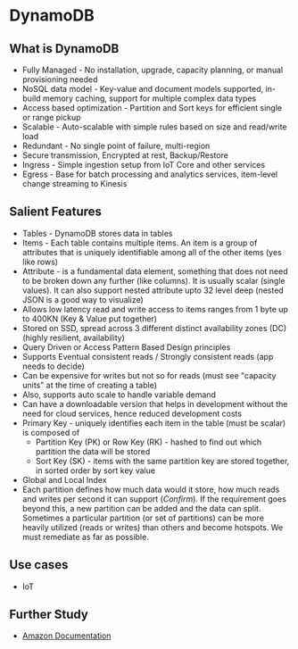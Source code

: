 # DynamoDB

## What is DynamoDB
* Fully Managed - No installation, upgrade, capacity planning, or manual provisioning needed
* NoSQL data model - Key-value and document models supported, in-build memory caching, support for multiple complex data types
* Access based optimization - Partition and Sort keys for efficient single or range pickup
* Scalable - Auto-scalable with simple rules based on size and read/write load
* Redundant - No single point of failure, multi-region
* Secure transmission, Encrypted at rest, Backup/Restore
* Ingress - Simple ingestion setup from IoT Core and other services
* Egress - Base for batch processing and analytics services, item-level change streaming to Kinesis

## Salient Features
* Tables - DynamoDB stores data in tables
* Items - Each table contains multiple items. An item is a group of attributes that is uniquely identifiable among all of the other items (yes like rows)
* Attribute - is a fundamental data element, something that does not need to be broken down any further (like columns). It is usually scalar (single values). It can also support nested attribute upto 32 level deep (nested JSON is a good way to visualize)
* Allows low latency read and write access to items ranges from 1 byte up to 400KN (Key & Value put together)
* Stored on SSD, spread across 3 different distinct availability zones (DC) (highly resilient, availability)
* Query Driven or Access Pattern Based Design principles
* Supports Eventual consistent reads / Strongly consistent reads (app needs to decide)
* Can be expensive for writes but not so for reads (must see "capacity units" at the time of creating a table)
* Also, supports auto scale to handle variable demand
* Can have a downloadable version that helps in development without the need for cloud services, hence reduced development costs
* Primary Key - uniquely identifies each item in the table (must be scalar) is composed of
  * Partition Key (PK) or Row Key (RK) - hashed to find out which partition the data will be stored
  * Sort Key (SK) - items with the same partition key are stored together, in sorted order by sort key value
* Global and Local Index
* Each partition defines how much data would it store, how much reads and writes per second it can support (_Confirm_). If the requirement goes beyond this, a new partition can be added and the data can split. Sometimes a particular partition (or set of partitions) can be more heavily utilized (reads or writes) than others and become hotspots. We must remediate as far as possible.

## Use cases
* IoT



## Further Study
* [Amazon Documentation](https://docs.aws.amazon.com/amazondynamodb/latest/developerguide/Introduction.html)